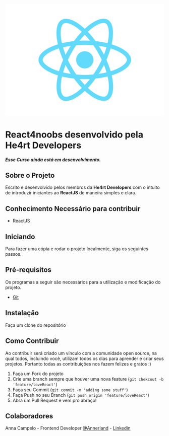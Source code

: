 ![](/assets/logo.png)

# React4noobs desenvolvido pela He4rt Developers

##### Esse Curso ainda está em desenvolvimento.


## Sobre o Projeto

Escrito e desenvolvido pelos membros da **He4rt Developers** com o intuito de introduzir iniciantes ao **ReactJS** de maneira simples e clara.


## Conhecimento Necessário para contribuir

- ReactJS

## Iniciando

Para fazer uma cópia e rodar o projeto localmente, siga os seguintes passos.

## Pré-requisitos

Os programas a seguir são necessários para a utilização e modificação do projeto.

- [Git](https://git-scm.com/)

## Instalação

Faça um clone do repositório


## Como Contribuir

Ao contribuir será criado um vínculo com a comunidade open source, na qual todos, incluindo você, utilizam todos os dias para aprender e criar seus projetos. Portanto todas as contribuições nos fazem felizes e gratos :)

1. Faça um Fork do projeto
2. Crie uma branch sempre que houver uma nova feature (```git chekcout -b 'feature/loveReact'```)
3. Faça seu Commit (```git commit -m 'adding some stuff'```)
4. Faça Push no seu Branch (```git push origin 'feature/loveReact'```)
5. Abra um Pull Request e vem pro abraço!


## Colaboradores

Anna Campelo - Frontend Developer [@Annerland](https://twitter.com/Annerland) - [Linkedin](https://www.linkedin.com/in/anna-campelo-559606152/)